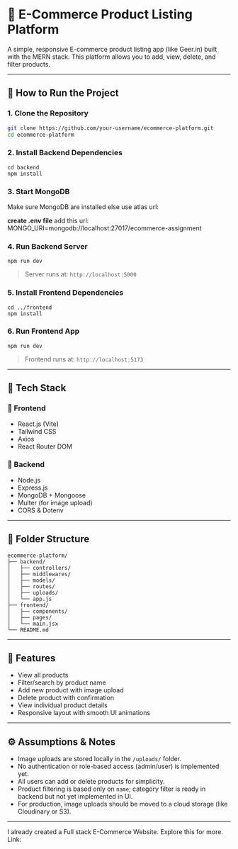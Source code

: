 # 🛒 E-Commerce Product Listing Platform

A simple, responsive E-commerce product listing app (like Geer.in) built with the MERN stack. This platform allows you to add, view, delete, and filter products.

---

## 🚀 How to Run the Project

### 1. Clone the Repository
```bash
git clone https://github.com/your-username/ecommerce-platform.git
cd ecommerce-platform
````

### 2. Install Backend Dependencies
```
cd backend
npm install
```

### 3. Start MongoDB

Make sure MongoDB are installed else use atlas url:

**create .env file**
add this url: MONGO_URI=mongodb://localhost:27017/ecommerce-assignment

### 4. Run Backend Server

```
npm run dev
```

> Server runs at: `http://localhost:5000`

### 5. Install Frontend Dependencies

```
cd ../frontend
npm install
```

### 6. Run Frontend App

```
npm run dev
```

> Frontend runs at: `http://localhost:5173`

---

## 🧱 Tech Stack

### 🔹 Frontend

* React.js (Vite)
* Tailwind CSS
* Axios
* React Router DOM

### 🔹 Backend

* Node.js
* Express.js
* MongoDB + Mongoose
* Multer (for image upload)
* CORS & Dotenv

---

## 📂 Folder Structure

```
ecommerce-platform/
├── backend/
│   ├── controllers/
│   ├── middlewares/
│   ├── models/
│   ├── routes/
│   ├── uploads/
│   └── app.js
├── frontend/
│   ├── components/
│   ├── pages/
│   └── main.jsx
└── README.md
```

---

## 📝 Features

* View all products
* Filter/search by product name
* Add new product with image upload
* Delete product with confirmation
* View individual product details
* Responsive layout with smooth UI animations

---

## ⚙️ Assumptions & Notes

* Image uploads are stored locally in the `/uploads/` folder.
* No authentication or role-based access (admin/user) is implemented yet.
* All users can add or delete products for simplicity.
* Product filtering is based only on `name`; category filter is ready in backend but not yet implemented in UI.
* For production, image uploads should be moved to a cloud storage (like Cloudinary or S3).

---

I already created a Full stack E-Commerce Website. Explore this for more. 
Link: 
